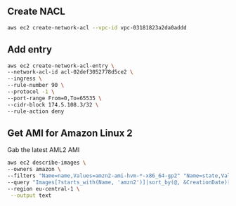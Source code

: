 ## Create NACL

```sh
aws ec2 create-network-acl --vpc-id vpc-03181823a2da0addd
```

## Add entry

```sh
aws ec2 create-network-acl-entry \
--network-acl-id acl-02def3052778d5ce2 \
--ingress \
--rule-number 90 \
--protocol -1 \
--port-range From=0,To=65535 \
--cidr-block 174.5.108.3/32 \
--rule-action deny
```


## Get AMI for Amazon Linux 2

Gab the latest AML2 AMI
```sh
aws ec2 describe-images \
--owners amazon \
--filters "Name=name,Values=amzn2-ami-hvm-*-x86_64-gp2" "Name=state,Values=available" \
--query "Images[?starts_with(Name, 'amzn2')]|sort_by(@, &CreationDate)[-1].ImageId" \
--region eu-central-1 \
 --output text
```